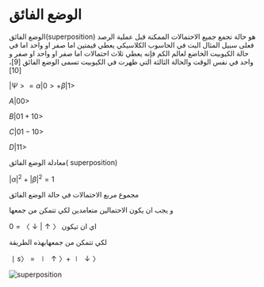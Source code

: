 # الوضع الفائق 

الوضع الفائق(superposition) هو حالة تجمع جميع الاحتمالات الممكنة قبل عملية الرصد فعلى سبيل المثال البت في الحاسوب الكلاسيكي يعطي قيمتين اما صفر او واحد اما في حالة الكيوبيت الخاضع لعالم الكم فإنه يعطي ثلاث احتمالات اما صفر او واحد او صفر و واحد في نفس الوقت والحالة الثالثة التي ظهرت في الكيوبيت تسمى الوضع الفائق
[9]، [10]

$|Ψ>= α|0>+β|1>$ 

$A|00>$

$B|01+10>$

$C|01-10>$

$D|11>$



معادلة الوضع الفائق( superposition)

$|α|^2+|β|^2=1$



مجموع مربع الاحتمالات في حالة الوضع الفائق

و يجب ان يكون الاحتمالين متعامدين لكي تتمكن من جمعها 

اي ان تيكون 
$〈↑|↓〉= 0$ 

  لكي تتمكن من جمعهابهذه الطريقة  

$∣s〉=∣↑〉+∣↓〉$

![superposition](~/images/superposition.gif) 


